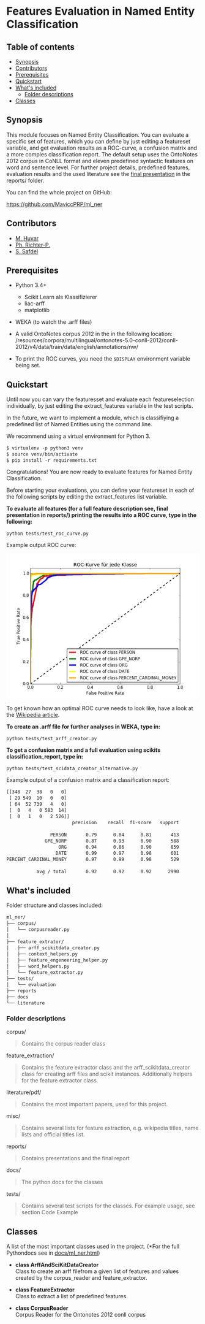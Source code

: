 # Features Evaluation in Named Entity Classification


## Table of contents

* [Synopsis](#synopsis)
* [Contributors](#contributors)
* [Prerequisites](#prerequisites)
* [Quickstart](#quickstart)
* [What's included](#whats-included)
  * [Folder descriptions](#folder-descriptions)
* [Classes](#classes)


## Synopsis

This module focuses on Named Entity Classification. You can evaluate a specific set of features, which you can define by just editing a featureset variable, and get evaluation results as a ROC-curve, a confusion matrix and a more comples classification report.
The default setup uses the OntoNotes 2012 corpus in CoNLL format and eleven predefined syntactic features on word and sentence level.
For further project details, predefined features, evaluation results and the used literature see the [final presentation](https://github.com/MaviccPRP/ml_ner/blob/master/reports/presentation_final.pdf) in the reports/ folder.

You can find the whole project on GitHub:

https://github.com/MaviccPRP/ml_ner

## Contributors

* [M. Huvar](https://github.com/XMadiX)
* [Ph. Richter-P.](https://github.com/MaviccPRP)
* [S. Safdel](https://github.com/Ssanaz)

## Prerequisites

* Python 3.4+
	* Scikit Learn als Klassifizierer
	* liac-arff
	* matplotlib
* WEKA (to watch the .arff files)

* A valid OntoNotes corpus 2012 in the in the following location: /resources/corpora/multilingual/ontonotes-5.0-conll-2012/conll-2012/v4/data/train/data/english/annotations/nw/

* To print the ROC curves, you need the ```$DISPLAY``` environment variable being set.


## Quickstart

Until now you can vary the featuresset and evaluate each featureselection individually, by just editing the extract_features variable in the test scripts.

In the future, we want to implement a module, which is classifiying a predefined list of Named Entities using the command line.

We recommend using a virtual environment for Python 3.

    $ virtualenv -p python3 venv
    $ source venv/bin/activate  
    $ pip install -r requirements.txt  

Congratulations! You are now ready to evaluate features for Named Entity Classification.

Before starting your evaluations, you can define your featureset in each of the following scripts by editing the extract_features list variable.

**To evaluate all features (for a full feature description see, final presentation in reports/) printing the results into a ROC curve, type in the following:**

```
python tests/test_roc_curve.py
```

Example output ROC curve:

![alt tag](https://github.com/MaviccPRP/ml_ner/blob/master/reports/roc_curve.png)

To get known how an optimal ROC curve needs to look like, have a look at the [Wikipedia article](https://de.wikipedia.org/wiki/Receiver_Operating_Characteristic).

**To create an .arff file for further analyses in WEKA, type in:**

```
python tests/test_arff_creator.py 
```

**To get a confusion matrix and a full evaluation using scikits classification_report, type in:**

```
python tests/test_scidata_creator_alternative.py 
```
Example output of a confusion matrix and a classification report:

```
[[348  27  38   0   0]
 [ 29 549  10   0   0]
 [ 64  52 739   4   0]
 [  0   4   0 583  14]
 [  0   1   0   2 526]]
                        precision    recall  f1-score   support

                PERSON       0.79      0.84      0.81       413
              GPE_NORP       0.87      0.93      0.90       588
                   ORG       0.94      0.86      0.90       859
                  DATE       0.99      0.97      0.98       601
PERCENT_CARDINAL_MONEY       0.97      0.99      0.98       529

           avg / total       0.92      0.92      0.92      2990

```



## What's included

Folder structure and classes included:

```
ml_ner/
├── corpus/
│   └── corpusreader.py
│ 
├── feature_extrator/
│   ├── arff_scikitdata_creator.py
│   ├── context_helpers.py 
│   ├── feature_engeneering_helper.py
│   ├── word_helpers.py
│   └── feature_extractor.py
├── tests/
│   └── evaluation
├── reports 
├── docs
└── literature

```
### Folder descriptions

corpus/
>Contains the corpus reader class

feature_extraction/
>Contains the feature extractor class and the arff_scikitdata_creator class for creating arff files and scikit instances. Additionally helpers for the feature extractor class. 

literature/pdf/
>Contains the most important papers, used for this project.

misc/
>Contains several lists for feature extraction, e.g. wikipedia titles, name lists and official titles list.

reports/
>Contains presentations and the final report

docs/
>The python docs for the classes

tests/
>Contains several test scripts for the classes. For example usage, see section Code Example

## Classes

A list of the most important classes used in the project. (*For the full Pythondocs see in [docs/ml_ner.html](docs/ml_ner.html))

* **class ArffAndSciKitDataCreator**  
    Class to create an arff filefrom a given list of features and values created by the corpus_reader and feature_extractor.

* **class FeatureExtractor**  
    Class to extract a list of predefined features.

* **class CorpusReader**  
    Corpus Reader for the Ontonotes 2012 conll corpus

